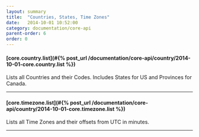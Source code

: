 ```yaml
---
layout: summary
title:  "Countries, States, Time Zones"
date:   2014-10-01 10:52:00
category: documentation/core-api
parent-order: 6
order: 0
---
```


#### [core.country.list](#{% post_url /documentation/core-api/country/2014-10-01-core.country.list %})

Lists all Countries and their Codes. Includes States for US and Provinces for Canada. 

***

#### [core.timezone.list](#{% post_url /documentation/core-api/country/2014-10-01-core.timezone.list %})

Lists all Time Zones and their offsets from UTC in minutes.

***